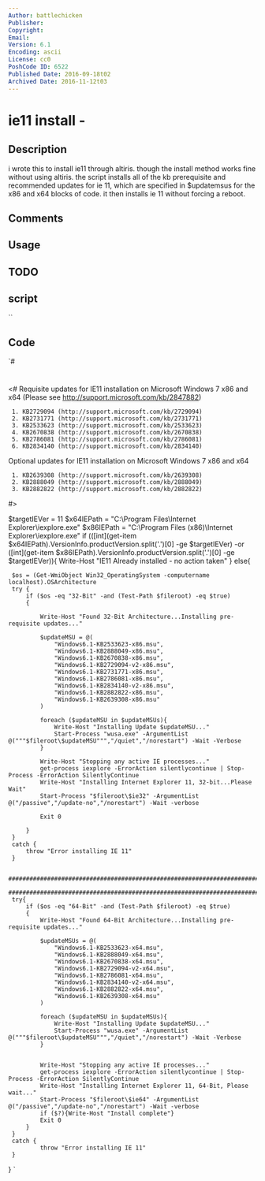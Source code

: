 ```yaml
---
Author: battlechicken
Publisher: 
Copyright: 
Email: 
Version: 6.1
Encoding: ascii
License: cc0
PoshCode ID: 6522
Published Date: 2016-09-18t02
Archived Date: 2016-11-12t03
---
```


# ie11 install - 

## Description

i wrote this to install ie11 through altiris.  though the install method works fine without using altiris.  the script installs all of the kb prerequisite and recommended updates for ie 11, which are specified in $updatemsus for the x86 and x64 blocks of code.  it then installs ie 11 without forcing a reboot.

## Comments



## Usage



## TODO



## script

``

## Code

`#
 #
 <#
 Requisite updates for IE11 installation on Microsoft Windows 7 x86 and x64 (Please see http://support.microsoft.com/kb/2847882)
 
     1. KB2729094 (http://support.microsoft.com/kb/2729094)
     2. KB2731771 (http://support.microsoft.com/kb/2731771)
     3. KB2533623 (http://support.microsoft.com/kb/2533623)
     4. KB2670838 (http://support.microsoft.com/kb/2670838)
     5. KB2786081 (http://support.microsoft.com/kb/2786081)
     6. KB2834140 (http://support.microsoft.com/kb/2834140)
 
 Optional updates for IE11 installation on Microsoft Windows 7 x86 and x64
 
     1. KB2639308 (http://support.microsoft.com/kb/2639308)
     2. KB2888049 (http://support.microsoft.com/kb/2888049)
     3. KB2882822 (http://support.microsoft.com/kb/2882822)
 #>
 
 $targetIEVer = 11
 $x64IEPath = "C:\Program Files\Internet Explorer\iexplore.exe"
 $x86IEPath = "C:\Program Files (x86)\Internet Explorer\iexplore.exe"
 if (([int](get-item $x64IEPath).VersionInfo.productVersion.split('.')[0] -ge $targetIEVer) -or ([int](get-item $x86IEPath).VersionInfo.productVersion.split('.')[0] -ge $targetIEVer)){
     Write-Host "IE11 Already installed - no action taken"
 }
 else{
 
     $os = (Get-WmiObject Win32_OperatingSystem -computername localhost).OSArchitecture
     try {
         if ($os -eq "32-Bit" -and (Test-Path $fileroot) -eq $true)
         {
 
             Write-Host "Found 32-Bit Architecture...Installing pre-requisite updates..."
 
             $updateMSU = @(
                 "Windows6.1-KB2533623-x86.msu",
                 "Windows6.1-KB2888049-x86.msu",
                 "Windows6.1-KB2670838-x86.msu",
                 "Windows6.1-KB2729094-v2-x86.msu",
                 "Windows6.1-KB2731771-x86.msu",
                 "Windows6.1-KB2786081-x86.msu",
                 "Windows6.1-KB2834140-v2-x86.msu",
                 "Windows6.1-KB2882822-x86.msu",
                 "Windows6.1-KB2639308-x86.msu"
             )
 
             foreach ($updateMSU in $updateMSUs){
                 Write-Host "Installing Update $updateMSU..."
                 Start-Process "wusa.exe" -ArgumentList @("""$fileroot\$updateMSU""","/quiet","/norestart") -Wait -Verbose
             }
 
             Write-Host "Stopping any active IE processes..."
             get-process iexplore -ErrorAction silentlycontinue | Stop-Process -ErrorAction SilentlyContinue
             Write-Host "Installing Internet Explorer 11, 32-bit...Please Wait"
             Start-Process "$fileroot\$ie32" -ArgumentList @("/passive","/update-no","/norestart") -Wait -verbose
 
             Exit 0
 
         }
     }
     catch {
         throw "Error installing IE 11"
     }
 
     #######################################################################################
     #######################################################################################
     try{
         if ($os -eq "64-Bit" -and (Test-Path $fileroot) -eq $true)
         {
             Write-Host "Found 64-Bit Architecture...Installing pre-requisite updates..."
 
             $updateMSUs = @(
                 "Windows6.1-KB2533623-x64.msu",
                 "Windows6.1-KB2888049-x64.msu",
                 "Windows6.1-KB2670838-x64.msu",
                 "Windows6.1-KB2729094-v2-x64.msu",
                 "Windows6.1-KB2786081-x64.msu",
                 "Windows6.1-KB2834140-v2-x64.msu",
                 "Windows6.1-KB2882822-x64.msu",
                 "Windows6.1-KB2639308-x64.msu"
             )
 
             foreach ($updateMSU in $updateMSUs){
                 Write-Host "Installing Update $updateMSU..."
                 Start-Process "wusa.exe" -ArgumentList @("""$fileroot\$updateMSU""","/quiet","/norestart") -Wait -Verbose
             }
 
 
             Write-Host "Stopping any active IE processes..."
             get-process iexplore -ErrorAction silentlycontinue | Stop-Process -ErrorAction SilentlyContinue
             Write-Host "Installing Internet Explorer 11, 64-Bit, Please wait..."
             Start-Process "$fileroot\$ie64" -ArgumentList @("/passive","/update-no","/norestart") -Wait -verbose
             if ($?){Write-Host "Install complete"}
             Exit 0
         }
     }
     catch {
             throw "Error installing IE 11"
     }
 }
`

